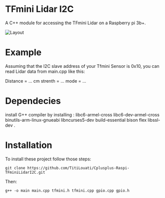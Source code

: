 # TFmini Lidar I2C

A C++ module for accessing the TFmini Lidar on a Raspberry pi 3b+. 


![Layout](https://github.com/TitiLouati/Cplusplus-Raspi-TFminiLidarI2C/blob/main/TFminirangefinderI2C/TfminiI2c.jpg)


# Example

Assuming that the  I2C slave address of your Tfmini Sensor is 0x10, you can read Lidar data from main.cpp like this: 

Distance = ... cm  strenth = ...    mode = ... 


# Dependecies

install G++ compiler by installing :  libc6-armel-cross libc6-dev-armel-cross binutils-arm-linux-gnueabi libncurses5-dev build-essential bison flex libssl-dev .

# Installation

To install these project follow those steps: 

```
git clone https://github.com/TitiLouati/Cplusplus-Raspi-TFminiLidarI2C.git

```
Then:


```
g++ -o main main.cpp tfmini.h tfmini.cpp gpio.cpp gpio.h

```



